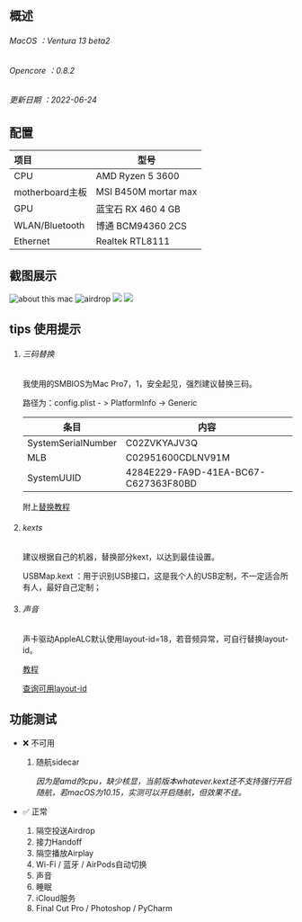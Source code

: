 ## 概述

###### MacOS ：Ventura 13 beta2

###### Opencore ：0.8.2

###### 更新日期 ：2022-06-24

## 配置

| 项目             | 型号                  |
| :--------------- | --------------------- |
| CPU              | AMD Ryzen 5 3600      |
| motherboard主板  | MSI B450M mortar max |
| GPU             | 蓝宝石 RX 460 4 GB    |
| WLAN/Bluetooth  | 博通 BCM94360 2CS     |
| Ethernet       |  Realtek RTL8111       |

## 截图展示
![about this mac](https://s3.bmp.ovh/imgs/2022/06/18/644508e6070ba40b.png)
![airdrop](https://s3.bmp.ovh/imgs/2022/06/18/c83bb4b9920a223f.png)
![](https://s3.bmp.ovh/imgs/2022/06/18/84b2ac1481bc54db.png)
![](https://s3.bmp.ovh/imgs/2022/06/18/97f46e93ec16f842.png)

## tips 使用提示

1. ###### 三码替换

   我使用的SMBIOS为Mac Pro7，1，安全起见，强烈建议替换三码。

   路径为：config.plist - > PlatformInfo -> Generic

   | 条目               | 内容                                 |
   | ------------------ | ------------------------------------ |
   | SystemSerialNumber | C02ZVKYAJV3Q                         |
   | MLB                | C02951600CDLNV91M                    |
   | SystemUUID         | 4284E229-FA9D-41EA-BC67-C627363F80BD |

   附上[替换教程](https://dortania.github.io/OpenCore-Post-Install/universal/iservices.html)

2. ###### kexts

   建议根据自己的机器，替换部分kext，以达到最佳设置。

   USBMap.kext ：用于识别USB接口，这是我个人的USB定制，不一定适合所有人，最好自己定制；

3. ###### 声音

   声卡驱动AppleALC默认使用layout-id=18，若音频异常，可自行替换layout-id。

   [教程](https://dortania.github.io/OpenCore-Post-Install/universal/audio.html)

   [查询可用layout-id](https://github.com/acidanthera/AppleALC/wiki/Supported-codecs)

## 功能测试

- ❌ 不可用

  1. 随航sidecar

     *因为是amd的cpu，缺少核显，当前版本whatever.kext还不支持强行开启随航，若macOS为10.15，实测可以开启随航，但效果不佳。*

     

- ✅ 正常
  1. 隔空投送Airdrop
  2. 接力Handoff
  3. 隔空播放Airplay
  4. Wi-Fi / 蓝牙 / AirPods自动切换
  5. 声音
  6. 睡眠
  7. iCloud服务
  8. Final Cut Pro / Photoshop / PyCharm
